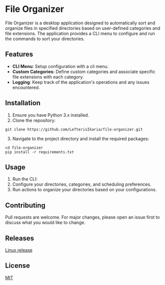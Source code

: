 # File Organizer

File Organizer is a desktop application designed to automatically sort and organize files in specified directories based on user-defined categories and file extensions. The application provides a CLI menu to configure and run the commands to sort your directories.
<!-- GUI for easy configuration and can be scheduled to run at specific intervals. -->

## Features

<!-- - **GUI Configuration**: Easily set up directories, categories, and file extensions through a user-friendly interface. -->
<!-- - **Scheduling**: Automatically sort files at specified intervals, such as hourly, daily, or weekly. -->
<!-- - **Fallback Category**: Optionally specify a default category for uncategorized files. -->
- **CLI Menu**: Setup configuration with a cli menu.
- **Custom Categories**: Define custom categories and associate specific file extensions with each category.
- **Logging**: Keep track of the application's operations and any issues encountered.

## Installation

1. Ensure you have Python 3.x installed.
2. Clone the repository:
```
git clone https://github.com/LefterisIkaria/file-organizer.git
```
3. Navigate to the project directory and install the required packages:
```
cd file-organizer
pip install -r requirements.txt
```


## Usage

1. Run the CLI:
2. Configure your directories, categories, and scheduling preferences.
3. Run actions to organize your directories based on your configurations.

## Contributing

Pull requests are welcome. For major changes, please open an issue first to discuss what you would like to change.

## Releases
[Linux release](https://github.com/LefterisIkaria/file-organizer/releases/download/v1.0.0/main.tar.gz)


## License

[MIT](https://choosealicense.com/licenses/mit/)
